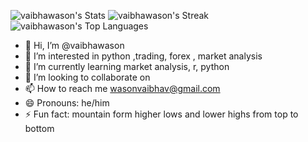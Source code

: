 ![vaibhawason's Stats](https://github-readme-stats.vercel.app/api?username=vaibhawason&theme=dark&show_icons=true&hide_border=true&count_private=true)
![vaibhawason's Streak](https://github-readme-streak-stats.herokuapp.com/?user=vaibhawason&theme=dark&hide_border=true)
![vaibhawason's Top Languages](https://github-readme-stats.vercel.app/api/top-langs/?username=vaibhawason&theme=dark&show_icons=true&hide_border=true&layout=compact)

- 👋 Hi, I’m @vaibhawason
- 👀 I’m interested in python ,trading, forex , market analysis 
- 🌱 I’m currently learning market analysis, r, python  
- 💞️ I’m looking to collaborate on 
- 📫 How to reach me wasonvaibhav@gmail.com
- 😄 Pronouns: he/him
- ⚡ Fun fact: mountain form higher lows and lower highs from top to bottom

<!---
vaibhawason/vaibhawason is a ✨ special ✨ repository because its `README.md` (this file) appears on your GitHub profile.
You can click the Preview link to take a look at your changes.
--->
